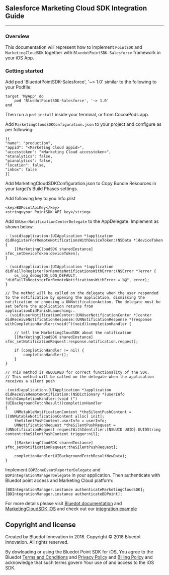 ## Salesforce Marketing Cloud SDK Integration Guide
------
### Overview

This documentation will represent how to implement `PointSDK` and `MarketingCloudSDK` together with `BluedotPointSDK-Salesforce` framework in your iOS App.

### Getting started

Add pod 'BluedotPointSDK-Salesforce', '~> 1.0' similar to the following to your Podfile:

    target 'MyApp' do
        pod 'BluedotPointSDK-Salesforce', '~> 1.0'
    end

Then run a `pod install` inside your terminal, or from CocoaPods.app.

Add `MarketingCloudSDKConfiguration.json` to your project and configure as per following:

    [{
    "name": "production",
    "appid": "<Marketing Cloud appid>",
    "accesstoken": "<Marketing Cloud accesstoken>",
    "etanalytics": false,
    "pianalytics": false,
    "location": false,
    "inbox": false
    }]

Add MarketingCloudSDKConfiguration.json to Copy Bundle Resources in your target’s Build Phases settings.

Add following key to you Info.plist

    <key>BDPointApiKey</key> 
    <string>your PointSDK API key</string>

Add `UNUserNotificationCenterDelegate` to the AppDelegate. Implement as shown below.

    - (void)application:(UIApplication *)application didRegisterForRemoteNotificationsWithDeviceToken:(NSData *)deviceToken {
        [[MarketingCloudSDK sharedInstance] sfmc_setDeviceToken:deviceToken];
    }

    - (void)application:(UIApplication *)application didFailToRegisterForRemoteNotificationsWithError:(NSError *)error {
        os_log_debug(OS_LOG_DEFAULT, "didFailToRegisterForRemoteNotificationsWithError = %@", error);
    }

    // The method will be called on the delegate when the user responded to the notification by opening the application, dismissing the notification or choosing a UNNotificationAction. The delegate must be set before the application returns from applicationDidFinishLaunching:.
    - (void)userNotificationCenter:(UNUserNotificationCenter *)center didReceiveNotificationResponse:(UNNotificationResponse *)response withCompletionHandler:(void(^)(void))completionHandler {

        // tell the MarketingCloudSDK about the notification
        [[MarketingCloudSDK sharedInstance] sfmc_setNotificationRequest:response.notification.request];

        if (completionHandler != nil) {
            completionHandler();
        }
    }

    // This method is REQUIRED for correct functionality of the SDK.
    // This method will be called on the delegate when the application receives a silent push

    -(void)application:(UIApplication *)application didReceiveRemoteNotification:(NSDictionary *)userInfo fetchCompletionHandler:(void (^)(UIBackgroundFetchResult))completionHandler
    {
        UNMutableNotificationContent *theSilentPushContent = [[UNMutableNotificationContent alloc] init];
        theSilentPushContent.userInfo = userInfo;
        UNNotificationRequest *theSilentPushRequest = [UNNotificationRequest requestWithIdentifier:[NSUUID UUID].UUIDString content:theSilentPushContent trigger:nil];

        [[MarketingCloudSDK sharedInstance] sfmc_setNotificationRequest:theSilentPushRequest];

        completionHandler(UIBackgroundFetchResultNewData);
    }

Implement `BDPZoneEventReporterDelegate` and `BDPIntegrationManagerDelegate` in your application. Then authenticate with Bluedot point access and Marketing Cloud platform:

    [BDIntegrationManager.instance authenticateMarketingCloudSDK];
    [BDIntegrationManager.instance authenticateBDPoint];

For more details please visit [Bluedot documentation](https://docs.bluedot.io) and [MarketingCloudSDK iOS](https://salesforce-marketingcloud.github.io/MarketingCloudSDK-iOS/get-started/apple.html) and check out our [integration example](https://github.com/Bluedot-Innovation/Salesforce-Simple-Integration-Demo-iOS)

## Copyright and license

Created by Bluedot Innovation in 2018.
Copyright © 2018 Bluedot Innovation. All rights reserved.

By dowloading or using the Bluedot Point SDK for iOS, You agree to the Bluedot [Terms and Conditions](http://www.bluedotinnovation.com/html/downloads/pdfs/terms-and-conditions-bluedot-070814.pdf)
and [Privacy Policy](http://www.bluedotinnovation.com/html/downloads/pdfs/privacy-policy-bluedot-170815.pdf)
and [Billing Policy](http://www.bluedotinnovation.com/html/downloads/pdfs/privacy-policy-bluedot-170815.pdf)
and acknowledge that such terms govern Your use of and access to the iOS SDK.